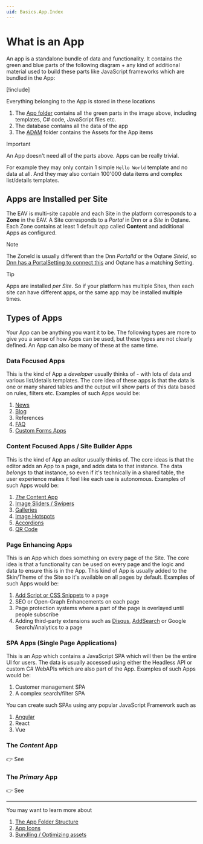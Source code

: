 ```yaml
---
uid: Basics.App.Index
---
```


# What is an App

An app is a standalone bundle of data and functionality. It contains the green and blue parts of the following diagram + any kind of additional material used to build these parts like  JavaScript frameworks which are bundled in the App:

[!include[](~/pages/basics/stack/_shared-full.md)]

<style>
  .context-box-full .todo,
   { visibility: visible; }
</style>

Everything belonging to the App is stored in these locations

1. The [App folder](xref:Basics.App.FoldersAndFiles.Index) contains all the green parts in the image above, including templates, C# code, JavaScript files etc.
1. The database contains all the data of the app
1. The [ADAM](xref:Basics.Cms.Adam.Index) folder contains the Assets for the App items

> [!Important]
> An App doesn't need all of the parts above. Apps can be really trivial.
>
> For example they may only contain 1 simple `Hello World` template and no data at all. And they may also contain 100'000 data items and complex list/details templates.


## Apps are Installed per Site

The EAV is multi-site capable and each Site in the platform corresponds to a **Zone** in the EAV. A Site corresponds to a _Portal_ in Dnn or a _Site_ in Oqtane.
Each Zone contains at least 1 default app called **Content** and additional Apps as configured.

> [!NOTE]
> The ZoneId is usually different than the Dnn _PortalId_ or the Oqtane _SiteId_,
> so [Dnn has a PortalSetting to connect this](xref:Basics.Cms.ContentBlocks.Dnn) and Oqtane has a matching Setting.

> [!TIP]
> Apps are installed _per Site_. So if your platform has multiple Sites, then each site can have different apps, or the same app may be installed multiple times.


## Types of Apps

Your App can be anything you want it to be. The following types are more to give you a sense of how Apps can be used, but these types are not clearly defined. An App can also be many of these at the same time.


### Data Focused Apps

This is the kind of App a _developer_ usually thinks of - with lots of data and various list/details templates. The core idea of these apps is that the data is one or many shared tables and the output will show parts of this data based on rules, filters etc. Examples of such Apps would be:

1. [News](xref:App.News)
1. [Blog](xref:App.Blog)
1. References
1. [FAQ](xref:App.Faq)
1. [Custom Forms Apps](xref:App.Mobius)


### Content Focused Apps / Site Builder Apps

This is the kind of App an _editor_ usually thinks of. The core ideas is that the editor adds an App to a page, and adds data to that instance. The data _belongs_ to that instance, so even if it's technically in a shared table, the user experience makes it feel like each use is autonomous. Examples of such Apps would be:

1. [_The_ Content App](xref:Basics.App.ContentApp.Index)
1. [Image Sliders / Swipers](xref:App.Swiper)
1. [Galleries](xref:App.FancyBoxGallery)
1. [Image Hotspots](xref:App.ImageHotspots)
1. [Accordions](xref:App.Accordion)
1. [QR Code](xref:App.Qr)


### Page Enhancing Apps

This is an App which does something on every page of the Site. The core idea is that a functionality can be used on every page and the logic and data to ensure this is in the App. This kind of App is usually added to the Skin/Theme of the Site so it's available on all pages by default. Examples of such Apps would be:

1. [Add Script or CSS Snippets](xref:App.Snippets) to a page
1. SEO or Open-Graph Enhancements on each page
1. Page protection systems where a part of the page is overlayed until people subscribe
1. Adding third-party extensions such as [Disqus](xref:App.Disqus), [AddSearch](xref:App.AddSearch) or Google Search/Analytics to a page


### SPA Apps (Single Page Applications)

This is an App which contains a JavaScript SPA which will then be the entire UI for users. The data is usually accessed using either the Headless API or custom C# WebAPIs which are also part of the App. Examples of such Apps would be:

1. Customer management SPA
1. A complex search/filter SPA

You can create such SPAs using any popular JavaScript Framework such as

1. [Angular](xref:JsCode.Angular.Index)
1. React
1. Vue


### The _Content_ App

👉 See [](xref:Basics.App.ContentApp.Index)

### The _Primary_ App

👉 See [](xref:Basics.App.PrimaryApp.Index)

---

You may want to learn more about

1. [The App Folder Structure](xref:Basics.App.FoldersAndFiles.Index)
1. [App Icons](xref:Basics.App.FoldersAndFiles.Icons)
1. [Bundling / Optimizing assets](xref:Basics.Server.AssetOptimization.Index)
